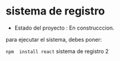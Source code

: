 <h1> sistema de registro </h1>

- Estado del proyecto : En construcccion. 

para ejecutar el sistema, debes poner: 

```npm  install react```
sistema de registro 2 
